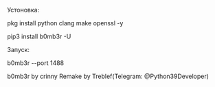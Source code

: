 Устоновка:

pkg install python clang make openssl -y 


pip3 install b0mb3r -U


Запуск: 


b0mb3r --port 1488


b0mb3r by crinny
Remake by Treblef(Telegram: @Python39Developer)
